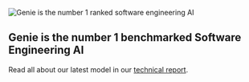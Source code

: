 ![Genie is the number 1 ranked software engineering AI](https://images.ctfassets.net/bg0iwbsenifg/Cxl56VCZzZPko2EnU9rmb/2a408e774d4d1e1ddb35ad2fb811dddf/blog-cover.png)

## Genie is the number 1 benchmarked Software Engineering AI
Read all about our latest model in our [technical report](https://cosine.sh/blog/genie-technical-report).
